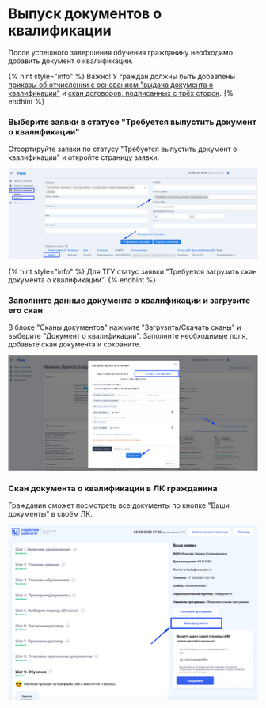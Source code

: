 # Выпуск документов о квалификации

После успешного завершения обучения гражданину необходимо добавить документ о квалификации.

{% hint style="info" %}
Важно! У граждан должны быть добавлены[ приказы об отчислении с основанием "выдача документа о квалификации"](prikazy/#prikazy-na-otchislenie) и [скан договоров, подписанных с трёх сторон](proverka-dokumentov/dobavlenie-podpisannogo-dogovora.md).
{% endhint %}

### Выберите заявки в статусе "Требуется выпустить документ о квалификации"

Отсортируйте заявки по статусу "Требуется выпустить документ о квалификации" и откройте страницу заявки.

![](<.gitbook/assets/image (68).png>)

{% hint style="info" %}
Для ТГУ статус заявки  "Требуется загрузить скан документа о квалификации".
{% endhint %}

### Заполните данные документа о квалификации и загрузите его скан

В блоке "Сканы документов" нажмите "Загрузить/Скачать сканы" и выберите "Документ о квалификации". Заполните необходимые поля, добавьте скан документа и сохраните.

![](<.gitbook/assets/image (38).png>)

### Скан документа о квалификации в ЛК гражданина

Гражданин сможет посмотреть все документы  по кнопке "Ваши документы" в своём ЛК.

![](<.gitbook/assets/image (76).png>)

